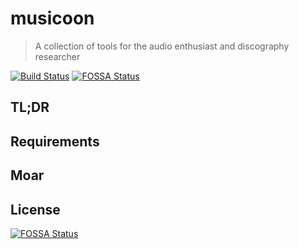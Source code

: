 # musicoon

> A collection of tools for the audio enthusiast and discography researcher

[![Build Status](https://travis-ci.org/dubo-dubon-duponey/musicoon.svg?branch=master)](https://travis-ci.org/dubo-dubon-duponey/musicoon)
[![FOSSA Status](https://app.fossa.io/api/projects/git%2Bgithub.com%2Fdubo-dubon-duponey%2Fmusicoon.svg?type=shield)](https://app.fossa.io/projects/git%2Bgithub.com%2Fdubo-dubon-duponey%2Fmusicoon?ref=badge_shield)

## TL;DR

## Requirements

## Moar

## License

[![FOSSA Status](https://app.fossa.io/api/projects/git%2Bgithub.com%2Fdubo-dubon-duponey%2Fmusicoon.svg?type=large)](https://app.fossa.io/projects/git%2Bgithub.com%2Fdubo-dubon-duponey%2Fmusicoon?ref=badge_large)
